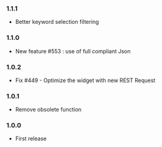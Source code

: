 ### 1.1.1
* Better keyword selection filtering

### 1.1.0
* New feature #553 : use of full compliant Json

### 1.0.2
* Fix #449 - Optimize the widget with new REST Request

### 1.0.1
* Remove obsolete function

### 1.0.0
* First release